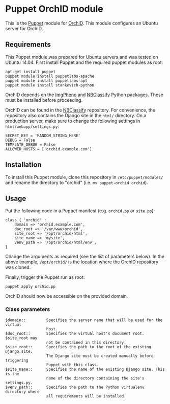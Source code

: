 # Puppet OrchID module

This is the [Puppet][1] module for [OrchID][2]. This module configures an Ubuntu
server for OrchID.

## Requirements

This Puppet module was prepared for Ubuntu servers and was tested on Ubuntu
14.04. First install Puppet and the required puppet modules as root:

    apt-get install puppet
    puppet module install puppetlabs-apache
    puppet module install puppetlabs-apt
    puppet module install stankevich-python

OrchID depends on the [ImgPheno][3] and [NBClassify][2] Python packages. These
must be installed before proceeding.

OrchID can be found in the [NBClassify][2] repository. For convenience, the
repository also contains the Django site in the `html/` directory. On a
production server, make sure to change the following settings in
`html/webapp/settings.py`:

    SECRET_KEY = 'RANDOM_STRING_HERE'
    DEBUG = False
    TEMPLATE_DEBUG = False
    ALLOWED_HOSTS = ['orchid.example.com']

## Installation

To install this Puppet module, clone this repository in `/etc/puppet/modules/`
and rename the directory to "orchid" (i.e. `mv puppet-orchid orchid`).

## Usage

Put the following code in a Puppet manifest (e.g. `orchid.pp` or `site.pp`):

    class { 'orchid' :
        domain => 'orchid.example.com',
        doc_root => '/var/www/orchid',
        site_root => '/opt/orchid/html',
        site_name => 'mysite',
        venv_path => '/opt/orchid/html/env',
    }

Change the arguments as required (see the list of parameters below). In the
above example, `/opt/orchid/` is the location where the OrchID repository was
cloned.

Finally, trigger the Puppet run as root:

    puppet apply orchid.pp

OrchID should now be accessible on the provided domain.

### Class parameters

    $domain::         Specifies the server name that will be used for the virtual
                      host.
    $doc_root::       Specifies the virtual host's document root. $site_root may
                      not be contained in this directory.
    $site_root::      Specifies the path to the root of the existing Django site.
                      The Django site must be created manually before triggering
                      Puppet with this class.
    $site_name::      Specifies the name of the existing Django site. This is the
                      name of the directory containing the site's settings.py.
    $venv_path::      Specifies the path to the Python virtualenv directory where
                      all requirements will be installed.

[1]: https://puppetlabs.com/puppet/what-is-puppet
[2]: https://github.com/naturalis/nbclassify
[3]: https://github.com/naturalis/imgpheno
